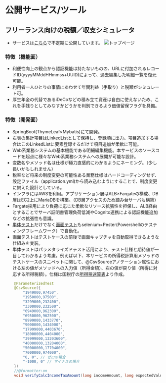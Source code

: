 # 公開サービス/ツール

## フリーランス向けの税額／収支シミュレータ
* サービスは[こちら](https://netincomesimulator.lifehackaid.com)で不定期に公開しています。
 ![トップページ](https://github.com/craftect/public-sourcecode/assets/131850742/82ab90b5-556f-4e05-904a-4b0936362554)

### 特徴（機能面）
* 利便性向上の観点から認証機能は持たないものの、URLに付加されるレコードID(yyyyMMddHHmmss+UUID)によって、過去編集した明細一覧を復元可能。
* 利用者一人ひとりの事情にあわせて年間利益（手取り）と税額がシミュレート可。
* 厚生年金の代替であるiDeCoなどの積み立て資産は自由に使えないため、これを手残りとしてみなすかどうかを判別できるよう価値留保フラグを具備。
 
### 特徴（開発面） 
* SpringBoot(ThymeLeaf×Mybatis)にて開発。
* 右表の集計項目はLinkedListとして保持し、登録順に出力。項目追加する場合はこのLinkedListに要素登録するだけで項目追加が柔軟に可能。
* Web系業務システムの基本機能である明細編集機能。本サービスのソースコードを起点に様々なWeb系業務システムへの展開が可能な設計。
* 変数名やメソッド名は仕様が極力直感的にわかるようにネーミング。（少し長いかもしれません）
* 税率など将来の制度変更の可能性ある業務仕様はハードコーディングせず、設定ファイル（application.yml)から読み込むようにすることで、制度変更に備えた設計としている。
* インフラにはAWSを利用。アプリケーション層はALB×Fargateの構成、DB層はEC2上にMariaDBを構築。（DB層アクセスのため踏み台サーバも構築）
* Fargate採用により負荷に応じた柔軟なリソース拡張性を担保し、ALB経由とすることでサーバ証明書管理負荷低減やCognito連携による認証機能追加などの拡張性も意識。
* [単体テスト](https://github.com/craftect/public-sourcecode/tree/main/java/NetIncomeSimulator/src/test/java/com/lifehackaid/netincomesimulator)だけでなく[画面テスト](https://github.com/craftect/public-sourcecode/tree/main/java/NetIncomeSimulator/seleniumTest)もselenium×Pester(Powershellのテスティングフレームワーク）で自動化。
* 画面テストはテストケースの前後で画面キャプチャを自動取得できるような仕組みを実装。
* 単体テストはパラメタライズドテスト活用により、テスト仕様と期待値が一目してわかるよう考慮。例えば以下、本サービスの所得税計算用メソッドのテストケースのスニペットに関して、@CsvSourceアノテーション属性における左の値がメソッドへの入力値（所得金額）、右の値が戻り値（所得に対応する所得税額）。仕様は国税庁の[所得税速算表](https://www.nta.go.jp/taxes/shiraberu/taxanswer/shotoku/2260.htm)より作成。
 
``` java 
	@ParameterizedTest
	@CsvSource({
		"1949000,97450",
		"1950000,97500",
		"3299000,232400",
		"3300000,232500",
		"6949000,962300",
		"6950000,962500",
		"8999000,1433770",
		"9000000,1434000",
		"17999000,4403670",
		"18000000,4404000",
		"39999000,13203600",
		"40000000,13204000",
		"50000000,17704000",
		"7000000,974000",
		"0, 0", // ゼロの場合
		"-1000, 0" // マイナスの場合
	})
	//@formatter:on 
	void verifyCalcIncomeTaxAmount(long incomeAmount, long expectedValue) {
``` 
 
